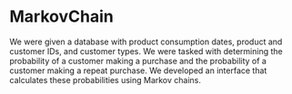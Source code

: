 # MarkovChain
We were given a database with product consumption dates, product and customer IDs, and customer types. We were tasked with determining the probability of a customer making a purchase and the probability of a customer making a repeat purchase. We developed an interface that calculates these probabilities using Markov chains.
